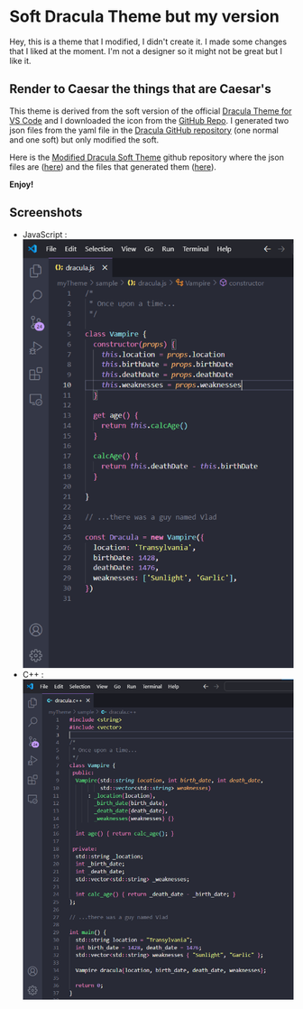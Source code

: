 # Soft Dracula Theme but my version

Hey, this is a theme that I modified, I didn't create it. I made some changes that I liked at the moment. I'm not a designer so it might not be great but I like it.

## Render to Caesar the things that are Caesar's

This theme is derived from the soft version of the official [Dracula Theme for VS Code](https://draculatheme.com/visual-studio-code) and I downloaded the icon from the [GitHub Repo](https://github.com/dracula/visual-studio-code/blob/master/icon.png). I generated two json files from the yaml file in the [Dracula GitHub repository](https://github.com/dracula/visual-studio-code) (one normal and one soft) but only modified the soft.

Here is the [Modified Dracula Soft Theme](https://github.com/PetitLu117/Modified-Dracula-Soft-Theme) github repository where the json files are ([here](https://github.com/PetitLu117/Modified-Dracula-Soft-Theme/blob/main/yaml-to-json/theme)) and the files that generated them ([here](https://github.com/PetitLu117/Modified-Dracula-Soft-Theme/blob/main/yaml-to-json/scripts)).

**Enjoy!**

## Screenshots

* JavaScript :  
![screenshot](https://github.com/PetitLu117/Modified-Dracula-Soft-Theme/blob/main/images/jsScreen.png)
* C++ :  
![screenshot](https://github.com/PetitLu117/Modified-Dracula-Soft-Theme/blob/main/images/cppScreen.png)


